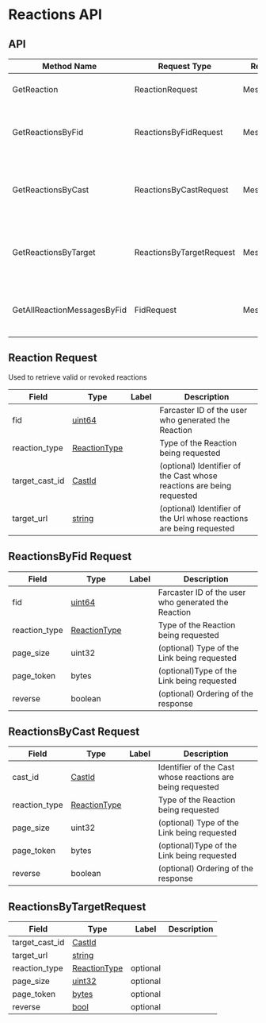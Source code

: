 # Reactions API

## API

| Method Name                 | Request Type             | Response Type    | Description                                                  |
| --------------------------- | ------------------------ | ---------------- | ------------------------------------------------------------ |
| GetReaction                 | ReactionRequest          | Message          | Returns a specific Reaction                                  |
| GetReactionsByFid           | ReactionsByFidRequest    | MessagesResponse | Returns Reactions made by an Fid in reverse chron order      |
| GetReactionsByCast          | ReactionsByCastRequest   | MessagesResponse | Returns ReactionAdds for a given Cast in reverse chron order |
| GetReactionsByTarget        | ReactionsByTargetRequest | MessagesResponse | Returns ReactionAdds for a given Cast in reverse chron order |
| GetAllReactionMessagesByFid | FidRequest               | MessagesResponse | Returns Reactions made by an Fid in reverse chron order      |

## Reaction Request

Used to retrieve valid or revoked reactions

| Field          | Type              | Label | Description                                                           |
| -------------- | ----------------- | ----- | --------------------------------------------------------------------- |
| fid            | [uint64](#)       |       | Farcaster ID of the user who generated the Reaction                   |
| reaction_type  | [ReactionType](#) |       | Type of the Reaction being requested                                  |
| target_cast_id | [CastId](#)       |       | (optional) Identifier of the Cast whose reactions are being requested |
| target_url     | [string](#)       |       | (optional) Identifier of the Url whose reactions are being requested  |

## ReactionsByFid Request

| Field         | Type              | Label | Description                                         |
| ------------- | ----------------- | ----- | --------------------------------------------------- |
| fid           | [uint64](#)       |       | Farcaster ID of the user who generated the Reaction |
| reaction_type | [ReactionType](#) |       | Type of the Reaction being requested                |
| page_size     | uint32            |       | (optional) Type of the Link being requested         |
| page_token    | bytes             |       | (optional)Type of the Link being requested          |
| reverse       | boolean           |       | (optional) Ordering of the response                 |

## ReactionsByCast Request

| Field         | Type              | Label | Description                                                |
| ------------- | ----------------- | ----- | ---------------------------------------------------------- |
| cast_id       | [CastId](#)       |       | Identifier of the Cast whose reactions are being requested |
| reaction_type | [ReactionType](#) |       | Type of the Reaction being requested                       |
| page_size     | uint32            |       | (optional) Type of the Link being requested                |
| page_token    | bytes             |       | (optional)Type of the Link being requested                 |
| reverse       | boolean           |       | (optional) Ordering of the response                        |

## ReactionsByTargetRequest

| Field          | Type                          | Label    | Description |
| -------------- | ----------------------------- | -------- | ----------- |
| target_cast_id | [CastId](#CastId)             |          |             |
| target_url     | [string](#string)             |          |             |
| reaction_type  | [ReactionType](#ReactionType) | optional |             |
| page_size      | [uint32](#uint32)             | optional |             |
| page_token     | [bytes](#bytes)               | optional |             |
| reverse        | [bool](#bool)                 | optional |             |

